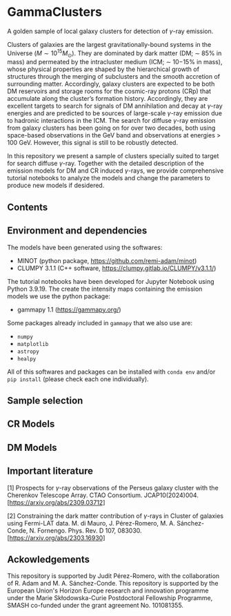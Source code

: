 # GammaClusters
A golden sample of local galaxy clusters for detection of $\gamma$-ray emission.

Clusters of galaxies are the largest gravitationally-bound systems in the Universe ($M\sim 10^{15} M_{\odot}$). They are dominated by dark matter (DM; ∼ 85% in mass) and permeated by the intracluster medium (ICM; ∼ 10−15% in mass), whose physical properties are shaped by the hierarchical growth of structures through the merging of subclusters and the smooth accretion of surrounding matter. Accordingly, galaxy clusters are expected to be both DM reservoirs and storage rooms for the cosmic-ray protons (CRp) that accumulate along the cluster’s formation
history. Accordingly, they are excellent targets to search for signals of DM annihilation and decay at $\gamma$-ray energies and are predicted to be sources of large-scale $\gamma$-ray emission due to hadronic interactions in the ICM. The search for diffuse $\gamma$-ray emission from galaxy clusters has been going on for over two decades, both using space-based observations in the GeV band and observations at energies > 100 GeV. However, this signal is still to be robustly detected.

In this repository we present a sample of clusters specially suited to target for search diffuse $\gamma$-ray. Together with the detailed description of the emission models for DM and CR induced 
$\gamma$-rays, we provide comprehensive tutorial notebooks to analyze the models and change the parameters to produce new models if desidered.

## Contents

## Environment and dependencies
The models have been generated using the softwares:
- MINOT (python package, https://github.com/remi-adam/minot)
- CLUMPY 3.1.1 (C++ software, https://clumpy.gitlab.io/CLUMPY/v3.1.1/)

The tutorial notebooks have been developed for Jupyter Notebook using Python 3.9.19. The create the intensity maps containing the emission models we use the python package:
- gammapy 1.1 (https://gammapy.org/)

Some packages already included in `gammapy` that we also use are:
- `numpy`
- `matplotlib`
- `astropy`
- `healpy`

All of this softwares and packages can be installed with `conda env` and/or `pip install` (please check each one individually).

## Sample selection

## CR Models

## DM Models

## Important literature
[1] Prospects for $\gamma$-ray observations of the Perseus galaxy cluster with the Cherenkov Telescope Array. CTAO Consortium. JCAP10(2024)004. [https://arxiv.org/abs/2309.03712]

[2] Constraining the dark matter contribution of $\gamma$-rays in Cluster of galaxies using Fermi-LAT data. M. di Mauro, J. Pérez-Romero, M. A. Sánchez-Conde, N. Fornengo. Phys. Rev. D 107, 083030. [https://arxiv.org/abs/2303.16930]

## Ackowledgements
This repository is supported by Judit Pérez-Romero, with the collaboration of R. Adam and M. A. Sánchez-Conde. This repository is supported by the European Union's Horizon Europe research and innovation programme under the Marie Skłodowska-Curie Postdoctoral Fellowship Programme, SMASH co-funded under the grant agreement No. 101081355.

